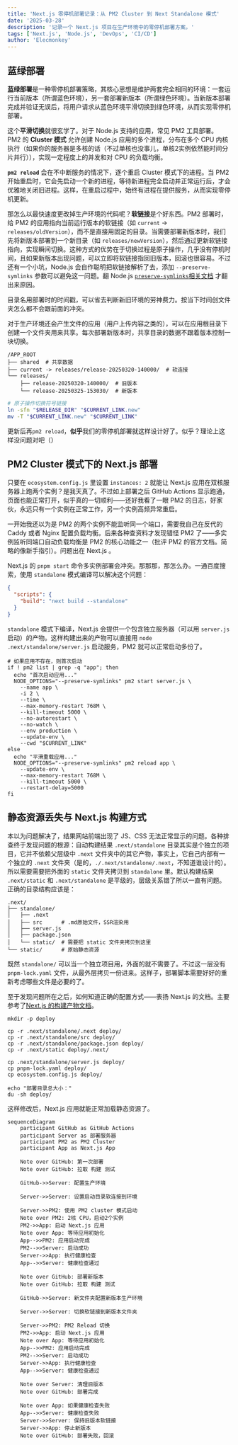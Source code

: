 ```yaml
---
title: 'Next.js 零停机部署记录：从 PM2 Cluster 到 Next Standalone 模式'
date: '2025-03-28'
description: '记录一个 Next.js 项目在生产环境中的零停机部署方案。'
tags: ['Next.js', 'Node.js', 'DevOps', 'CI/CD']
author: 'Elecmonkey'
---
```


## 蓝绿部署

**蓝绿部署**是一种零停机部署策略，其核心思想是维护两套完全相同的环境：一套运行当前版本（所谓蓝色环境），另一套部署新版本（所谓绿色环境）。当新版本部署完成并验证无误后，将用户请求从蓝色环境平滑切换到绿色环境，从而实现零停机部署。

这个**平滑切换**就很玄学了。对于 Node.js 支持的应用，常见 PM2 工具部署。PM2 的 **Cluster 模式** 允许创建 Node.js 应用的多个进程，分布在多个 CPU 内核执行（如果你的服务器是多核的话（不过单核也没事儿，单核2实例依然能时间分片并行）），实现一定程度上的并发和对 CPU 的负载均衡。

**`pm2 reload`** 会在不中断服务的情况下，逐个重启 Cluster 模式下的进程。当 PM2 开始重启时，它会先启动一个新的进程，等待新进程完全启动并正常运行后，才会优雅地关闭旧进程。这样，在重启过程中，始终有进程在提供服务，从而实现零停机更新。

那怎么以最快速度更改掉生产环境的代码呢？**软链接**是个好东西。PM2 部署时，给 PM2 的应用指向当前运行版本的软链接（如 `current` -> `releases/oldVersion`），而不是直接用固定的目录。当需要部署新版本时，我们先将新版本部署到一个新目录（如 `releases/newVersion`），然后通过更新软链接指向，实现瞬间切换。这种方式的优势在于切换过程是原子操作，几乎没有停机时间，且如果新版本出现问题，可以立即将软链接指回旧版本，回滚也很容易。不过还有一个小坑，Node.js 会自作聪明把软链接解析了去，添加 `--preserve-symlinks` 参数可以避免这一问题。翻 Node.js [`preserve-symlinks`相关文档](https://nodejs.org/api/cli.html#cli_preserve_symlinks) 才翻出来原因。

目录名用部署时的时间戳，可以省去判断新旧环境的劳神费力。按当下时间创文件夹怎么都不会跟前面的冲突。

对于生产环境还会产生文件的应用（用户上传内容之类的），可以在应用根目录下创建一个文件夹用来共享。每次部署新版本时，共享目录的数据不跟着版本控制一块切换。

```dir
/APP_ROOT
├── shared  # 共享数据
├── current -> releases/release-20250320-140000/  # 软连接
└── releases/
    ├── release-20250320-140000/  # 旧版本
    └── release-20250325-153030/  # 新版本
```

```bash
# 原子操作切换符号链接
ln -sfn "$RELEASE_DIR" "$CURRENT_LINK.new"
mv -T "$CURRENT_LINK.new" "$CURRENT_LINK"
```

更新后再`pm2 reload`，**似乎**我们的零停机部署就这样设计好了。似乎？理论上这样没问题对吧（）

## PM2 Cluster 模式下的 Next.js 部署

只要在 `ecosystem.config.js` 里设置 `instances: 2` 就能让 Next.js 应用在双核服务器上跑两个实例？是我天真了。不过如上部署之后 GitHub Actions 显示跑通，页面也能正常打开，似乎真的一切顺利——还好我看了一眼 PM2 的日志，好家伙，永远只有一个实例在正常工作，另一个实例高频异常重启。

一开始我还以为是 PM2 的两个实例不能监听同一个端口，需要我自己在反代的 Caddy 或者 Nginx 配置负载均衡。后来各种查资料才发现错怪 PM2 了——多实例监听同端口自动负载均衡是 PM2 的核心功能之一（批评 PM2 的官方文档。简略的像新手指引）。问题出在 Next.js 。

Next.js 的 `pnpm start` 命令多实例部署会冲突。那那那，那怎么办。一通百度搜索，使用 `standalone` 模式编译可以解决这个问题：

```json
{
  "scripts": {
    "build": "next build --standalone"
  }
}
```

`standalone` 模式下编译，Next.js 会提供一个包含独立服务器（可以用 `server.js` 启动）的产物。这样构建出来的产物可以直接用 `node .next/standalone/server.js` 启动服务，PM2 就可以正常启动多份了。

```shell
# 如果应用不存在，则首次启动
if ! pm2 list | grep -q "app"; then
  echo "首次启动应用..."
  NODE_OPTIONS="--preserve-symlinks" pm2 start server.js \
    --name app \
    -i 2 \
    --time \
    --max-memory-restart 768M \
    --kill-timeout 5000 \
    --no-autorestart \
    --no-watch \
    --env production \
    --update-env \
    --cwd "$CURRENT_LINK"
else
  echo "平滑重载应用..."
  NODE_OPTIONS="--preserve-symlinks" pm2 reload app \
    --update-env \
    --max-memory-restart 768M \
    --kill-timeout 5000 \
    --restart-delay=5000
fi
```

## 静态资源丢失与 Next.js 构建方式

本以为问题解决了，结果网站前端出现了 JS、CSS 无法正常显示的问题。各种排查终于发现问题的根源：自动构建结果 `.next/standalone` 目录其实是个独立的项目，它并不依赖父层级中 `.next` 文件夹中的其它产物，事实上，它自己内部有一个独立的 `.next` 文件夹（是的，`./.next/standalone/.next`，不知道谁设计的）。所以需要需要把外面的 `static` 文件夹拷贝到 `standalone` 里。默认构建结果 `.next/static` 和 `.next/standalone` 是平级的，层级关系错了所以一直有问题。正确的目录结构应该是：

```dir
.next/
├── standalone/
│   ├── .next
│   ├── src      # .md原始文件，SSR渲染用
│   ├── server.js
│   ├── package.json
│   └── static/  # 需要把 static 文件夹拷贝到这里
└── static/      # 原始静态资源
```

既然 `standalone/` 可以当一个独立项目用，外面的就不需要了。不过这一层没有 `pnpm-lock.yaml` 文件，从最外层拷贝一份进来。这样子，部署脚本需要好好的重新考虑哪些文件是必要的了。

至于发现问题所在之后，如何知道正确的配置方式——表扬 Next.js 的文档。主要参考了[Next.js 的构建产物文档](https://nextjs.org/docs/app/api-reference/config/next-config-js/output)。

```shell
mkdir -p deploy

cp -r .next/standalone/.next deploy/
cp -r .next/standalone/src deploy/
cp -r .next/standalone/package.json deploy/
cp -r .next/static deploy/.next/

cp .next/standalone/server.js deploy/
cp pnpm-lock.yaml deploy/
cp ecosystem.config.js deploy/

echo "部署目录总大小："
du -sh deploy/
```

这样修改后，Next.js 应用就能正常加载静态资源了。

```mermaid
sequenceDiagram
    participant GitHub as GitHub Actions
    participant Server as 部署服务器
    participant PM2 as PM2 Cluster
    participant App as Next.js App

    Note over GitHub: 第一次部署
    Note over GitHub: 拉取 构建 测试

    GitHub->>Server: 配置生产环境

    Server->>Server: 设置启动目录软连接到环境

    Server->>PM2: 使用 PM2 cluster 模式启动
    Note over PM2: 2核 CPU，启动2个实例
    PM2->>App: 启动 Next.js 应用
    Note over App: 等待应用初始化
    App-->>PM2: 应用启动完成
    PM2-->>Server: 启动成功
    Server->>App: 执行健康检查
    App-->>Server: 健康检查通过

    Note over GitHub: 部署新版本
    Note over GitHub: 拉取 构建 测试

    GitHub->>Server: 新文件夹配置新版本生产环境

    Server->>Server: 切换软链接到新版本文件夹

    Server->>PM2: PM2 Reload 切换
    PM2->>App: 启动 Next.js 应用
    Note over App: 等待应用初始化
    App-->>PM2: 应用启动完成
    PM2-->>Server: 启动成功
    Server->>App: 执行健康检查
    App-->>Server: 健康检查通过

    Note over Server: 清理旧版本
    Note over GitHub: 部署完成

    Note over App: 如果健康检查失败
    App-->>Server: 健康检查失败
    Server->>Server: 保持旧版本软链接
    Server->>App: 停止新版本
    Note over GitHub: 部署失败，回滚
```
